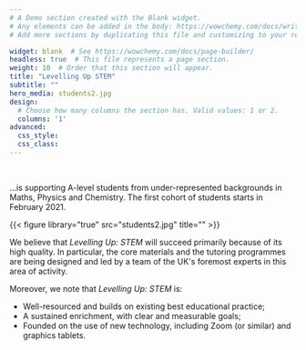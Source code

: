 ```yaml
---
# A Demo section created with the Blank widget.
# Any elements can be added in the body: https://wowchemy.com/docs/writing-markdown-latex/
# Add more sections by duplicating this file and customizing to your requirements.

widget: blank  # See https://wowchemy.com/docs/page-builder/
headless: true  # This file represents a page section.
weight: 10  # Order that this section will appear.
title: "Levelling Up STEM"
subtitle: ""
hero_media: students2.jpg
design:
  # Choose how many columns the section has. Valid values: 1 or 2.
  columns: '1'
advanced:
  css_style:
  css_class:
---
```



&nbsp;

...is supporting A-level students from under-represented backgrounds in Maths, Physics and Chemistry. The first cohort of students starts in February 2021.


{{< figure library="true" src="students2.jpg" title="" >}}

We believe that _Levelling Up: STEM_ will succeed primarily because of its high quality. In particular, the core materials and the tutoring programmes are being designed and led by a team of the UK's foremost experts in this area of activity.

Moreover, we note that _Levelling Up: STEM_ is:
 - Well-resourced and builds on existing best educational practice;
 - A sustained enrichment, with clear and measurable goals;
 - Founded on the use of new technology, including Zoom (or similar) and graphics tablets. 

